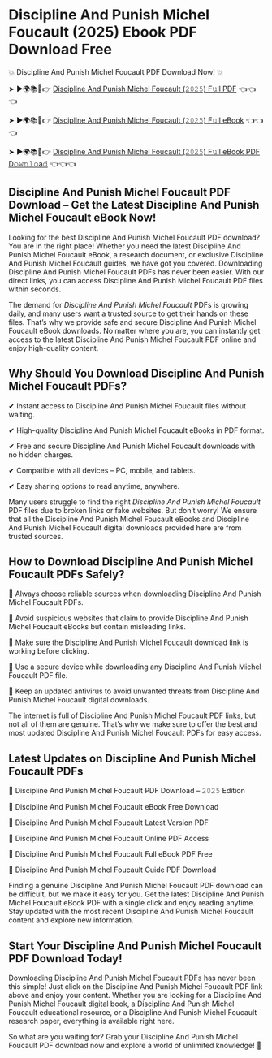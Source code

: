 # Discipline And Punish Michel Foucault (2025) Ebook PDF Download Free

💥 Discipline And Punish Michel Foucault PDF Download Now! 💥

➤ ►🌍📚📱👉 [Discipline And Punish Michel Foucault (𝟸𝟶𝟸𝟻) F𝚞ll PDF](https://getpdf.xyz/discipline-and-punish-michel-foucault) 👈👈👈


➤ ►🌍📚📱👉 [Discipline And Punish Michel Foucault (𝟸𝟶𝟸𝟻) F𝚞ll eBook](https://getpdf.xyz/discipline-and-punish-michel-foucault) 👈👈👈


➤ ►🌍📚📱👉 [Discipline And Punish Michel Foucault (𝟸𝟶𝟸𝟻) F𝚞ll eBook PDF D𝚘𝚠𝚗𝚕𝚘a𝚍](https://getpdf.xyz/discipline-and-punish-michel-foucault) 👈👈👈


## Discipline And Punish Michel Foucault PDF Download – Get the Latest Discipline And Punish Michel Foucault eBook Now!

Looking for the best Discipline And Punish Michel Foucault PDF download? You are in the right place! Whether you need the latest Discipline And Punish Michel Foucault eBook, a research document, or exclusive Discipline And Punish Michel Foucault guides, we have got you covered. Downloading Discipline And Punish Michel Foucault PDFs has never been easier. With our direct links, you can access Discipline And Punish Michel Foucault PDF files within seconds.

The demand for *Discipline And Punish Michel Foucault* PDFs is growing daily, and many users want a trusted source to get their hands on these files. That’s why we provide safe and secure Discipline And Punish Michel Foucault eBook downloads. No matter where you are, you can instantly get access to the latest Discipline And Punish Michel Foucault PDF online and enjoy high-quality content.

## Why Should You Download Discipline And Punish Michel Foucault PDFs?

✔ Instant access to Discipline And Punish Michel Foucault files without waiting.

✔ High-quality Discipline And Punish Michel Foucault eBooks in PDF format.

✔ Free and secure Discipline And Punish Michel Foucault downloads with no hidden charges.

✔ Compatible with all devices – PC, mobile, and tablets.

✔ Easy sharing options to read anytime, anywhere.

Many users struggle to find the right *Discipline And Punish Michel Foucault* PDF files due to broken links or fake websites. But don’t worry! We ensure that all the Discipline And Punish Michel Foucault eBooks and Discipline And Punish Michel Foucault digital downloads provided here are from trusted sources.

## How to Download Discipline And Punish Michel Foucault PDFs Safely?

📌 Always choose reliable sources when downloading Discipline And Punish Michel Foucault PDFs.

📌 Avoid suspicious websites that claim to provide Discipline And Punish Michel Foucault eBooks but contain misleading links.

📌 Make sure the Discipline And Punish Michel Foucault download link is working before clicking.

📌 Use a secure device while downloading any Discipline And Punish Michel Foucault PDF file.

📌 Keep an updated antivirus to avoid unwanted threats from Discipline And Punish Michel Foucault digital downloads.

The internet is full of Discipline And Punish Michel Foucault PDF links, but not all of them are genuine. That’s why we make sure to offer the best and most updated Discipline And Punish Michel Foucault PDFs for easy access.

## Latest Updates on Discipline And Punish Michel Foucault PDFs

🔹 Discipline And Punish Michel Foucault PDF Download – 𝟸𝟶𝟸𝟻 Edition

🔹 Discipline And Punish Michel Foucault eBook Free Download

🔹 Discipline And Punish Michel Foucault Latest Version PDF

🔹 Discipline And Punish Michel Foucault Online PDF Access

🔹 Discipline And Punish Michel Foucault Full eBook PDF Free

🔹 Discipline And Punish Michel Foucault Guide PDF Download

Finding a genuine Discipline And Punish Michel Foucault PDF download can be difficult, but we make it easy for you. Get the latest Discipline And Punish Michel Foucault eBook PDF with a single click and enjoy reading anytime. Stay updated with the most recent Discipline And Punish Michel Foucault content and explore new information.

## Start Your Discipline And Punish Michel Foucault PDF Download Today!

Downloading Discipline And Punish Michel Foucault PDFs has never been this simple! Just click on the Discipline And Punish Michel Foucault PDF link above and enjoy your content. Whether you are looking for a Discipline And Punish Michel Foucault digital book, a Discipline And Punish Michel Foucault educational resource, or a Discipline And Punish Michel Foucault research paper, everything is available right here.

So what are you waiting for? Grab your Discipline And Punish Michel Foucault PDF download now and explore a world of unlimited knowledge! 🚀